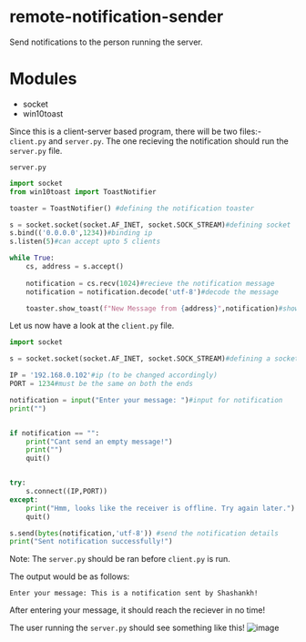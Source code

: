 # remote-notification-sender
Send notifications to the person running the server.

# Modules
* socket
* win10toast

Since this is a client-server based program, there will be two files:- `client.py` and `server.py`. The one recieving the notification should run the `server.py` file.

`server.py`
```py
import socket
from win10toast import ToastNotifier

toaster = ToastNotifier() #defining the notification toaster

s = socket.socket(socket.AF_INET, socket.SOCK_STREAM)#defining socket
s.bind(('0.0.0.0',1234))#binding ip
s.listen(5)#can accept upto 5 clients

while True:
    cs, address = s.accept()
    
    notification = cs.recv(1024)#recieve the notification message
    notification = notification.decode('utf-8')#decode the message

    toaster.show_toast(f"New Message from {address}",notification)#show the notification
```

Let us now have a look at the `client.py` file.
```py
import socket

s = socket.socket(socket.AF_INET, socket.SOCK_STREAM)#defining a socket

IP = '192.168.0.102'#ip (to be changed accordingly)
PORT = 1234#must be the same on both the ends

notification = input("Enter your message: ")#input for notification
print("")


if notification == "":
    print("Cant send an empty message!")
    print("")
    quit()


try:
    s.connect((IP,PORT))
except:
    print("Hmm, looks like the receiver is offline. Try again later.")
    quit()

s.send(bytes(notification,'utf-8')) #send the notification details
print("Sent notification successfully!")
```
Note: The `server.py` should be ran before `client.py` is run.

The output would be as follows:
```
Enter your message: This is a notification sent by Shashankh!
``` 

After entering your message, it should reach the reciever in no time!

The user running the `server.py` should see something like this!
![image](https://user-images.githubusercontent.com/72354934/173405302-d83d7122-69cf-449d-a06a-07dae11c9cd5.png)
